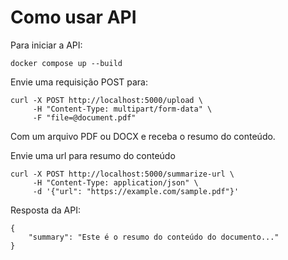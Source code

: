# Como usar API

Para iniciar a API:

```
docker compose up --build
```

Envie uma requisição POST para:

```
curl -X POST http://localhost:5000/upload \
     -H "Content-Type: multipart/form-data" \
     -F "file=@document.pdf"

```

Com um arquivo PDF ou DOCX e receba o resumo do conteúdo.

Envie uma url para resumo do conteúdo

```
curl -X POST http://localhost:5000/summarize-url \
     -H "Content-Type: application/json" \
     -d '{"url": "https://example.com/sample.pdf"}'
```


Resposta da API:

```
{
    "summary": "Este é o resumo do conteúdo do documento..."
}
```